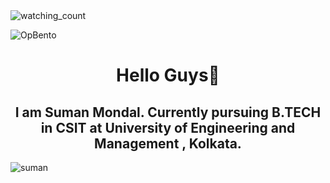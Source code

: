 <img src="https://widgetbite.com/stats/suman-3" alt="watching_count" />

![OpBento](https://firebasestorage.googleapis.com/v0/b/smartkaksha-fe32c.appspot.com/o/opbento%2Fsuman-38c7da.png?alt=media)

<p><h1 align="center" style="text-decoration: none; cursor: none;">Hello Guys👋<br/></h1>
<h2 align="center">I am Suman Mondal. Currently pursuing B.TECH in CSIT at University of Engineering and Management , Kolkata.</h2></p>



<p><img align="center" src="https://github-readme-streak-stats.herokuapp.com/?user=suman-3&theme=dark" alt="suman" /></p>

